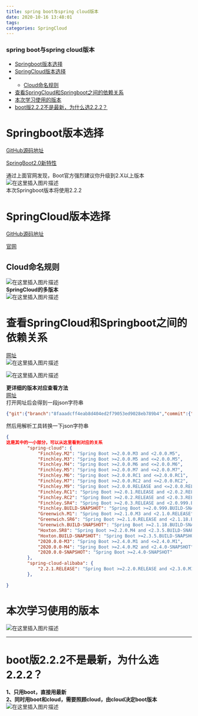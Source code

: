 ```yaml
---
title: spring boot与spring cloud版本
date: 2020-10-16 13:48:01
tags: 
categories: SpringCloud
---
```


<!--more-->

### spring boot与spring cloud版本

- [Springboot版本选择](#Springboot_2)
- [SpringCloud版本选择](#SpringCloud_12)
- - [Cloud命名规则](#Cloud_17)
- [查看SpringCloud和Springboot之间的依赖关系](#SpringCloudSpringboot_23)
- [本次学习使用的版本](#_70)
- [boot版2.2.2不是最新，为什么选2.2.2？](#boot222222_75)

# Springboot版本选择

[GitHub源码地址](https://github.com/spring-projects/spring-boot/releases/)

[SpringBoot2.0新特性](https://github.com/spring-projects/spring-boot/wiki/Spring-Boot-2.0-Release-Notes)

通过上面官网发现，Boot官方强烈建议你升级到2.X以上版本  
![在这里插入图片描述](https://img-blog.csdnimg.cn/20201016133016987.png?x-oss-process=image/watermark,type_ZmFuZ3poZW5naGVpdGk,shadow_10,text_aHR0cHM6Ly9ibG9nLmNzZG4ubmV0L3FxXzIxMDQwNTU5,size_16,color_FFFFFF,t_70#pic_center)  
本次Springboot版本将使用2.2.2

# SpringCloud版本选择

[GitHub源码地址](https://github.com/spring-projects/spring-cloud/wiki)

[官网](https://spring.io/projects/spring-cloud)

## Cloud命名规则

![在这里插入图片描述](https://img-blog.csdnimg.cn/20201016133313727.png?x-oss-process=image/watermark,type_ZmFuZ3poZW5naGVpdGk,shadow_10,text_aHR0cHM6Ly9ibG9nLmNzZG4ubmV0L3FxXzIxMDQwNTU5,size_16,color_FFFFFF,t_70#pic_center)  
**SpringCloud的多版本**  
![在这里插入图片描述](https://img-blog.csdnimg.cn/20201016133302895.png?x-oss-process=image/watermark,type_ZmFuZ3poZW5naGVpdGk,shadow_10,text_aHR0cHM6Ly9ibG9nLmNzZG4ubmV0L3FxXzIxMDQwNTU5,size_16,color_FFFFFF,t_70#pic_center)

# 查看SpringCloud和Springboot之间的依赖关系

[网址](https://spring.io/projects/spring-cloud#overview)  
![在这里插入图片描述](https://img-blog.csdnimg.cn/20201016134044302.png?x-oss-process=image/watermark,type_ZmFuZ3poZW5naGVpdGk,shadow_10,text_aHR0cHM6Ly9ibG9nLmNzZG4ubmV0L3FxXzIxMDQwNTU5,size_16,color_FFFFFF,t_70#pic_center)

![在这里插入图片描述](https://img-blog.csdnimg.cn/20201016134049615.png?x-oss-process=image/watermark,type_ZmFuZ3poZW5naGVpdGk,shadow_10,text_aHR0cHM6Ly9ibG9nLmNzZG4ubmV0L3FxXzIxMDQwNTU5,size_16,color_FFFFFF,t_70#pic_center)

**更详细的版本对应查看方法**  
[网址](https://start.spring.io/actuator/info)  
打开网址后会得到一段json字符串

```json
{"git":{"branch":"8faaadcff4eab8d404ed2f79053ed9028eb789b4","commit":{"id":"8faaadc","time":"2020-10-15T12:44:03Z"}},"build":{"version":"0.0.1-SNAPSHOT","artifact":"start-site","versions":{"spring-boot":"2.3.4.RELEASE","initializr":"0.10.0-SNAPSHOT"},"name":"start.spring.io website","time":"2020-10-15T12:55:48.153Z","group":"io.spring.start"},"bom-ranges":{"azure":{"2.0.10":"Spring Boot >=2.0.0.RELEASE and <2.1.0.RELEASE","2.1.10":"Spring Boot >=2.1.0.RELEASE and <2.2.0.M1","2.2.4":"Spring Boot >=2.2.0.M1 and <2.3.0.M1","2.3.5":"Spring Boot >=2.3.0.M1"},"codecentric-spring-boot-admin":{"2.0.6":"Spring Boot >=2.0.0.M1 and <2.1.0.M1","2.1.6":"Spring Boot >=2.1.0.M1 and <2.2.0.M1","2.2.4":"Spring Boot >=2.2.0.M1 and <2.3.0.M1","2.3.0":"Spring Boot >=2.3.0.M1 and <2.4.0-M1"},"solace-spring-boot":{"1.0.0":"Spring Boot >=2.2.0.RELEASE and <2.3.0.M1","1.1.0":"Spring Boot >=2.3.0.M1"},"solace-spring-cloud":{"1.0.0":"Spring Boot >=2.2.0.RELEASE and <2.3.0.M1","1.1.1":"Spring Boot >=2.3.0.M1"},"spring-cloud":{"Finchley.M2":"Spring Boot >=2.0.0.M3 and <2.0.0.M5","Finchley.M3":"Spring Boot >=2.0.0.M5 and <=2.0.0.M5","Finchley.M4":"Spring Boot >=2.0.0.M6 and <=2.0.0.M6","Finchley.M5":"Spring Boot >=2.0.0.M7 and <=2.0.0.M7","Finchley.M6":"Spring Boot >=2.0.0.RC1 and <=2.0.0.RC1","Finchley.M7":"Spring Boot >=2.0.0.RC2 and <=2.0.0.RC2","Finchley.M9":"Spring Boot >=2.0.0.RELEASE and <=2.0.0.RELEASE","Finchley.RC1":"Spring Boot >=2.0.1.RELEASE and <2.0.2.RELEASE","Finchley.RC2":"Spring Boot >=2.0.2.RELEASE and <2.0.3.RELEASE","Finchley.SR4":"Spring Boot >=2.0.3.RELEASE and <2.0.999.BUILD-SNAPSHOT","Finchley.BUILD-SNAPSHOT":"Spring Boot >=2.0.999.BUILD-SNAPSHOT and <2.1.0.M3","Greenwich.M1":"Spring Boot >=2.1.0.M3 and <2.1.0.RELEASE","Greenwich.SR6":"Spring Boot >=2.1.0.RELEASE and <2.1.18.BUILD-SNAPSHOT","Greenwich.BUILD-SNAPSHOT":"Spring Boot >=2.1.18.BUILD-SNAPSHOT and <2.2.0.M4","Hoxton.SR8":"Spring Boot >=2.2.0.M4 and <2.3.5.BUILD-SNAPSHOT","Hoxton.BUILD-SNAPSHOT":"Spring Boot >=2.3.5.BUILD-SNAPSHOT and <2.4.0.M1","2020.0.0-M3":"Spring Boot >=2.4.0.M1 and <=2.4.0.M1","2020.0.0-M4":"Spring Boot >=2.4.0.M2 and <2.4.0-SNAPSHOT","2020.0.0-SNAPSHOT":"Spring Boot >=2.4.0-SNAPSHOT"},"spring-cloud-alibaba":{"2.2.1.RELEASE":"Spring Boot >=2.2.0.RELEASE and <2.3.0.M1"},"spring-cloud-services":{"2.0.3.RELEASE":"Spring Boot >=2.0.0.RELEASE and <2.1.0.RELEASE","2.1.7.RELEASE":"Spring Boot >=2.1.0.RELEASE and <2.2.0.RELEASE","2.2.3.RELEASE":"Spring Boot >=2.2.0.RELEASE and <2.3.0.M1"},"spring-statemachine":{"2.0.0.M4":"Spring Boot >=2.0.0.RC1 and <=2.0.0.RC1","2.0.0.M5":"Spring Boot >=2.0.0.RC2 and <=2.0.0.RC2","2.0.1.RELEASE":"Spring Boot >=2.0.0.RELEASE"},"vaadin":{"10.0.17":"Spring Boot >=2.0.0.M1 and <2.1.0.M1","14.3.7":"Spring Boot >=2.1.0.M1 and <2.4.0-M1"},"wavefront":{"2.0.1":"Spring Boot >=2.1.0.RELEASE"}},"dependency-ranges":{"okta":{"1.2.1":"Spring Boot >=2.1.2.RELEASE and <2.2.0.M1","1.4.0":"Spring Boot >=2.2.0.M1 and <2.4.0-M1"},"mybatis":{"2.0.1":"Spring Boot >=2.0.0.RELEASE and <2.1.0.RELEASE","2.1.3":"Spring Boot >=2.1.0.RELEASE and <2.4.0-M1"},"geode":{"1.2.10.RELEASE":"Spring Boot >=2.2.0.M5 and <2.3.0.M1","1.3.4.RELEASE":"Spring Boot >=2.3.0.M1 and <2.4.0-M1","1.4.0-M3":"Spring Boot >=2.4.0-M1"},"camel":{"2.22.4":"Spring Boot >=2.0.0.M1 and <2.1.0.M1","2.25.2":"Spring Boot >=2.1.0.M1 and <2.2.0.M1","3.3.0":"Spring Boot >=2.2.0.M1 and <2.3.0.M1","3.5.0":"Spring Boot >=2.3.0.M1 and <2.4.0-M1"},"open-service-broker":{"2.1.3.RELEASE":"Spring Boot >=2.0.0.RELEASE and <2.1.0.M1","3.0.4.RELEASE":"Spring Boot >=2.1.0.M1 and <2.2.0.M1","3.1.1.RELEASE":"Spring Boot >=2.2.0.M1 and <2.4.0-M1"}}}
```

然后用解析工具转换一下json字符串

```json
{
这是其中的一小部分，可以从这里看到对应的关系
        "spring-cloud": {
            "Finchley.M2": "Spring Boot >=2.0.0.M3 and <2.0.0.M5",
            "Finchley.M3": "Spring Boot >=2.0.0.M5 and <=2.0.0.M5",
            "Finchley.M4": "Spring Boot >=2.0.0.M6 and <=2.0.0.M6",
            "Finchley.M5": "Spring Boot >=2.0.0.M7 and <=2.0.0.M7",
            "Finchley.M6": "Spring Boot >=2.0.0.RC1 and <=2.0.0.RC1",
            "Finchley.M7": "Spring Boot >=2.0.0.RC2 and <=2.0.0.RC2",
            "Finchley.M9": "Spring Boot >=2.0.0.RELEASE and <=2.0.0.RELEASE",
            "Finchley.RC1": "Spring Boot >=2.0.1.RELEASE and <2.0.2.RELEASE",
            "Finchley.RC2": "Spring Boot >=2.0.2.RELEASE and <2.0.3.RELEASE",
            "Finchley.SR4": "Spring Boot >=2.0.3.RELEASE and <2.0.999.BUILD-SNAPSHOT",
            "Finchley.BUILD-SNAPSHOT": "Spring Boot >=2.0.999.BUILD-SNAPSHOT and <2.1.0.M3",
            "Greenwich.M1": "Spring Boot >=2.1.0.M3 and <2.1.0.RELEASE",
            "Greenwich.SR6": "Spring Boot >=2.1.0.RELEASE and <2.1.18.BUILD-SNAPSHOT",
            "Greenwich.BUILD-SNAPSHOT": "Spring Boot >=2.1.18.BUILD-SNAPSHOT and <2.2.0.M4",
            "Hoxton.SR8": "Spring Boot >=2.2.0.M4 and <2.3.5.BUILD-SNAPSHOT",
            "Hoxton.BUILD-SNAPSHOT": "Spring Boot >=2.3.5.BUILD-SNAPSHOT and <2.4.0.M1",
            "2020.0.0-M3": "Spring Boot >=2.4.0.M1 and <=2.4.0.M1",
            "2020.0.0-M4": "Spring Boot >=2.4.0.M2 and <2.4.0-SNAPSHOT",
            "2020.0.0-SNAPSHOT": "Spring Boot >=2.4.0-SNAPSHOT"
        },
        "spring-cloud-alibaba": {
            "2.2.1.RELEASE": "Spring Boot >=2.2.0.RELEASE and <2.3.0.M1"
        },
      
}
```

# 本次学习使用的版本

![在这里插入图片描述](https://img-blog.csdnimg.cn/20201016134533449.png?x-oss-process=image/watermark,type_ZmFuZ3poZW5naGVpdGk,shadow_10,text_aHR0cHM6Ly9ibG9nLmNzZG4ubmV0L3FxXzIxMDQwNTU5,size_16,color_FFFFFF,t_70#pic_center)

---

# boot版2.2.2不是最新，为什么选2.2.2？

**1、只用boot，直接用最新**  
**2、同时用boot和cloud，需要照顾cloud，由cloud决定boot版本**  
![在这里插入图片描述](https://img-blog.csdnimg.cn/20201016134650395.png?x-oss-process=image/watermark,type_ZmFuZ3poZW5naGVpdGk,shadow_10,text_aHR0cHM6Ly9ibG9nLmNzZG4ubmV0L3FxXzIxMDQwNTU5,size_16,color_FFFFFF,t_70#pic_center)